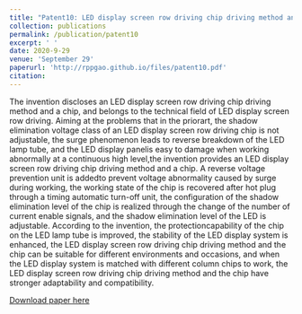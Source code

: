 ```yaml
---
title: "Patent10: LED display screen row driving chip driving method and chip"
collection: publications
permalink: /publication/patent10
excerpt: ' '
date: 2020-9-29
venue: 'September 29'
paperurl: 'http://rppgao.github.io/files/patent10.pdf'
citation: 
---
```

The invention discloses an LED display screen row driving chip driving method and a chip, and belongs to the technical field of LED display screen row driving. Aiming at the problems that in the priorart, the shadow elimination voltage class of an LED display screen row driving chip is not adjustable, the surge phenomenon leads to reverse breakdown of the LED lamp tube, and the LED display panelis easy to damage when working abnormally at a continuous high level,the invention provides an LED display screen row driving chip driving method and a chip. A reverse voltage prevention unit is addedto prevent voltage abnormality caused by surge during working, the working state of the chip is recovered after hot plug through a timing automatic turn-off unit, the configuration of the shadow elimination level of the chip is realized through the change of the number of current enable signals, and the shadow elimination level of the LED is adjustable. According to the invention, the protectioncapability of the chip on the LED lamp tube is improved, the stability of the LED display system is enhanced, the LED display screen row driving chip driving method and the chip can be suitable for different environments and occasions, and when the LED display system is matched with different column chips to work, the LED display screen row driving chip driving method and the chip have stronger adaptability and compatibility.

[Download paper here](http://rppgao.github.io/files/patent10.pdf)
